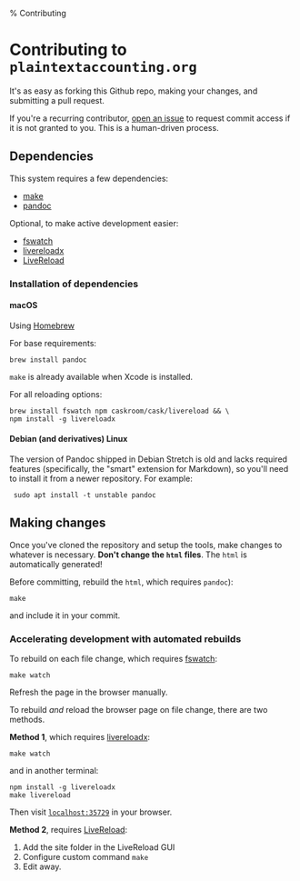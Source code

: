 % Contributing

# Contributing to `plaintextaccounting.org`

It's as easy as forking this Github repo, making your changes, and submitting a pull request.

If you're a recurring contributor, [open an issue](https://github.com/plaintextaccounting/plaintextaccounting.github.io/issues/new?title=Contributor+requesting+commit+bit&body=Hello,+I+have+made+some+commits+and+would+like+to+have+commit+access.+May+I?) to request commit access if it is not granted to you. This is a human-driven process.

## Dependencies

This system requires a few dependencies:

* [make]
* [pandoc]

[make]:   https://en.wikipedia.org/wiki/Make_(software)
[pandoc]: http://pandoc.org/

Optional, to make active development easier:

* [fswatch]
* [livereloadx]
* [LiveReload]

[fswatch]:     https://emcrisostomo.github.io/fswatch/
[livereloadx]: https://nitoyon.github.io/livereloadx/
[LiveReload]:  http://livereload.com/

### Installation of dependencies

#### macOS

Using [Homebrew](https://brew.sh)

For base requirements:

    brew install pandoc

`make` is already available when Xcode is installed.

For all reloading options:

    brew install fswatch npm caskroom/cask/livereload && \
    npm install -g livereloadx

#### Debian (and derivatives) Linux

The version of Pandoc shipped in Debian Stretch is old and lacks required
features (specifically, the "smart" extension for Markdown), so you'll need to
install it from a newer repository. For example:

     sudo apt install -t unstable pandoc

## Making changes

Once you've cloned the repository and setup the tools, make changes to whatever is necessary. **Don't change the `html` files**. The `html` is automatically generated!

Before committing, rebuild the `html`, which requires `pandoc`):

    make

and include it in your commit.

### Accelerating development with automated rebuilds

To rebuild on each file change, which requires [fswatch]:

    make watch

Refresh the page in the browser manually.

To rebuild _and_ reload the browser page on file change, there are two methods.

**Method 1**, which requires [livereloadx]:

    make watch

and in another terminal:

    npm install -g livereloadx
    make livereload

Then visit [`localhost:35729`](http://localhost:35729) in your browser.

**Method 2**, requires [LiveReload]:

1. Add the site folder in the LiveReload GUI
2. Configure custom command `make`
3. Edit away.
